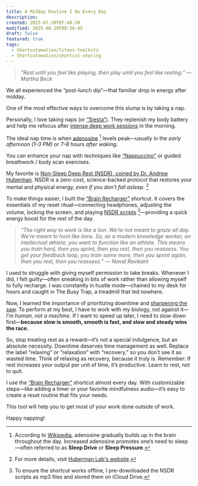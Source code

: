 ```yaml
---
title: A Midday Routine I Do Every Day
description:
created: 2025-07-30T07:48:20
modified: 2025-08-29T08:30:45
draft: false
featured: true
tags:
  - Shortcutomation/lifeos-toolkits
  - Shortcutomation/shortcut-sharing
---
```


> _“Rest until you feel like playing, then play until you feel like resting.” — Martha Beck_

We all experienced the “post-lunch dip”—that familiar drop in energy after midday.

One of the most effective ways to overcome this slump is by taking a nap.

Personally, I love taking naps (or [“Siesta”](https://en.wikipedia.org/wiki/Siesta)). They replenish my body battery and help me refocus after [intense deep work sessions](https://huami.ng/deep-work-machine/) in the morning.

The ideal nap time is when [adenosine](https://www.google.com/search?q=Adenosine) [^1] levels peak—usually in the _early afternoon (1–3 PM)_ or _7–8 hours after waking_.

You can enhance your nap with techniques like [“Nappuccino”](https://en.wikipedia.org/wiki/Power_nap#Stimulant_nap) or guided breathwork / body scan exercises.

My favorite is [Non-Sleep Deep Rest (NSDR), coined by Dr. Andrew Huberman](https://youtu.be/lIo9FcrljDk?t=1739). NSDR is a zero-cost, science-backed protocol that restores your mental and physical energy, _even if you don’t fall asleep_. [^2]

To make things easier, I built the [“Brain Recharger”](https://shortcutomation.com/gallery/lifeos-toolkits/brain-recharger/) shortcut. It covers the essentials of my reset ritual—connecting headphones, adjusting the volume, locking the screen, and playing [NSDR scripts](https://www.youtube.com/playlist?list=PLPNW_gerXa4MFy52YhdZJYhOk11KdfG9G) [^3]—providing a quick energy boost for the rest of the day.

> _“The right way to work is like a lion. We’re not meant to graze all day. We’re meant to hunt like lions. So, as a modern knowledge worker, an intellectual athlete, you want to function like an athlete. This means you train hard, then you sprint, then you rest, then you reassess. You get your feedback loop, you train some more, then you sprint again, then you rest, then you reassess.” — Naval Ravikant_

I used to struggle with giving myself permission to take breaks. Whenever I did, I felt guilty—often sneaking in bits of work rather than allowing myself to fully recharge. I was constantly in hustle mode—chained to my desk for hours and caught in The Busy Trap, a treadmill that led nowhere.

Now, I learned the importance of prioritizing downtime and [sharpening the saw](https://sketchplanations.com/sharpen-the-saw). To perform at my best, I have to work with my biology, not against it—_I’m human, not a machine_. If I want to speed up later, I need to slow down first—**because slow is smooth, smooth is fast, and slow and steady wins the race.**

So, stop treating rest as a reward—it’s not a special indulgence, but an absolute necessity. Downtime deserves time management as well. Replace the label “relaxing” or “relaxation” with “recovery,” so you don’t see it as wasted time. Think of relaxing as recovery, because it truly is. Remember: If rest increases your output per unit of time, it’s productive. Learn to rest, not to quit.

I use the [“Brain Recharger”](https://shortcutomation.com/gallery/lifeos-toolkits/brain-recharger/) shortcut almost every day. With customizable steps—like adding a timer or your favorite mindfulness audio—it’s easy to create a reset routine that fits your needs.

This tool will help you to get most of your work done outside of work.

Happy napping!

[^1]: According to [Wikipedia](https://en.wikipedia.org/wiki/Adenosine), adenosine gradually builds up in the brain throughout the day. Increased adenosine promotes one’s need to sleep—often referred to as **Sleep Drive** or **Sleep Pressure**.
[^2]: For more details, visit [Huberman Lab's website](https://www.hubermanlab.com/nsdr).
[^3]: To ensure the shortcut works offline, I pre-downloaded the NSDR scripts as mp3 files and stored them on iCloud Drive.
